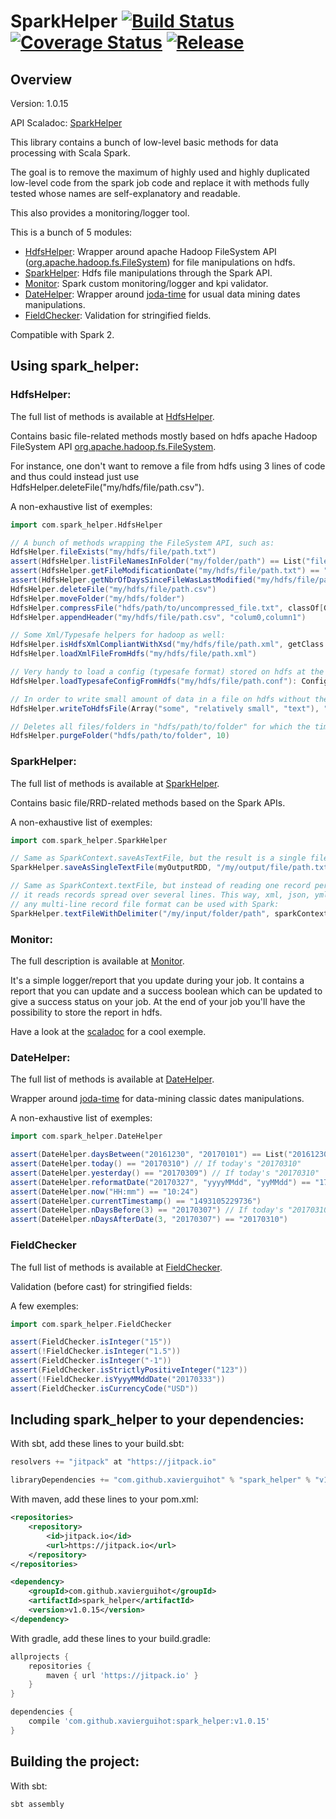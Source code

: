 
# SparkHelper [![Build Status](https://travis-ci.org/xavierguihot/spark_helper.svg?branch=master)](https://travis-ci.org/xavierguihot/spark_helper) [![Coverage Status](https://coveralls.io/repos/github/xavierguihot/spark_helper/badge.svg?branch=master)](https://coveralls.io/github/xavierguihot/spark_helper?branch=master) [![Release](https://jitpack.io/v/xavierguihot/spark_helper.svg)](https://jitpack.io/#xavierguihot/spark_helper)


## Overview


Version: 1.0.15

API Scaladoc: [SparkHelper](http://xavierguihot.com/spark_helper/#com.spark_helper.SparkHelper$)

This library contains a bunch of low-level basic methods for data processing
with Scala Spark.

The goal is to remove the maximum of highly used and highly duplicated low-level
code from the spark job code and replace it with methods fully tested whose
names are self-explanatory and readable.

This also provides a monitoring/logger tool.

This is a bunch of 5 modules:

* [HdfsHelper](http://xavierguihot.com/spark_helper/#com.spark_helper.HdfsHelper$): Wrapper around apache Hadoop FileSystem API ([org.apache.hadoop.fs.FileSystem](https://hadoop.apache.org/docs/r2.6.1/api/org/apache/hadoop/fs/FileSystem.html)) for file manipulations on hdfs.
* [SparkHelper](http://xavierguihot.com/spark_helper/#com.spark_helper.SparkHelper$): Hdfs file manipulations through the Spark API.
* [Monitor](http://xavierguihot.com/spark_helper/#com.spark_helper.monitoring.Monitor$): Spark custom monitoring/logger and kpi validator.
* [DateHelper](http://xavierguihot.com/spark_helper/#com.spark_helper.DateHelper$): Wrapper around [joda-time](http://www.joda.org/joda-time/apidocs/) for usual data mining dates manipulations.
* [FieldChecker](http://xavierguihot.com/spark_helper/#com.spark_helper.FieldChecker$): Validation for stringified fields.

Compatible with Spark 2.


## Using spark_helper:

### HdfsHelper:

The full list of methods is available at [HdfsHelper](http://xavierguihot.com/spark_helper/#com.spark_helper.HdfsHelper$).

Contains basic file-related methods mostly based on hdfs apache Hadoop
FileSystem API [org.apache.hadoop.fs.FileSystem](https://hadoop.apache.org/docs/r2.6.1/api/org/apache/hadoop/fs/FileSystem.html).

For instance, one don't want to remove a file from hdfs using 3 lines of code
and thus could instead just use HdfsHelper.deleteFile("my/hdfs/file/path.csv").

A non-exhaustive list of exemples:

```scala
import com.spark_helper.HdfsHelper

// A bunch of methods wrapping the FileSystem API, such as:
HdfsHelper.fileExists("my/hdfs/file/path.txt")
assert(HdfsHelper.listFileNamesInFolder("my/folder/path") == List("file_name_1.txt", "file_name_2.csv"))
assert(HdfsHelper.getFileModificationDate("my/hdfs/file/path.txt") == "20170306")
assert(HdfsHelper.getNbrOfDaysSinceFileWasLastModified("my/hdfs/file/path.txt") == 3)
HdfsHelper.deleteFile("my/hdfs/file/path.csv")
HdfsHelper.moveFolder("my/hdfs/folder")
HdfsHelper.compressFile("hdfs/path/to/uncompressed_file.txt", classOf[GzipCodec])
HdfsHelper.appendHeader("my/hdfs/file/path.csv", "colum0,column1")

// Some Xml/Typesafe helpers for hadoop as well:
HdfsHelper.isHdfsXmlCompliantWithXsd("my/hdfs/file/path.xml", getClass.getResource("/some_xml.xsd"))
HdfsHelper.loadXmlFileFromHdfs("my/hdfs/file/path.xml")

// Very handy to load a config (typesafe format) stored on hdfs at the begining of a spark job:
HdfsHelper.loadTypesafeConfigFromHdfs("my/hdfs/file/path.conf"): Config

// In order to write small amount of data in a file on hdfs without the whole spark stack:
HdfsHelper.writeToHdfsFile(Array("some", "relatively small", "text"), "/some/hdfs/file/path.txt")

// Deletes all files/folders in "hdfs/path/to/folder" for which the timestamp is older than 10 days:
HdfsHelper.purgeFolder("hdfs/path/to/folder", 10)
```

### SparkHelper:

The full list of methods is available at [SparkHelper](http://xavierguihot.com/spark_helper/#com.spark_helper.SparkHelper$).

Contains basic file/RRD-related methods based on the Spark APIs.

A non-exhaustive list of exemples:

```scala
import com.spark_helper.SparkHelper

// Same as SparkContext.saveAsTextFile, but the result is a single file:
SparkHelper.saveAsSingleTextFile(myOutputRDD, "/my/output/file/path.txt")

// Same as SparkContext.textFile, but instead of reading one record per line,
// it reads records spread over several lines. This way, xml, json, yml or
// any multi-line record file format can be used with Spark:
SparkHelper.textFileWithDelimiter("/my/input/folder/path", sparkContext, "---\n")
```

### Monitor:

The full description is available at [Monitor](http://xavierguihot.com/spark_helper/#com.spark_helper.monitoring.Monitor).

It's a simple logger/report that you update during your job. It contains a
report that you can update and a success boolean which can be updated to give a
success status on your job. At the end of your job you'll have the possibility
to store the report in hdfs.

Have a look at the [scaladoc](http://xavierguihot.com/spark_helper/#com.spark_helper.monitoring.Monitor)
for a cool exemple.

### DateHelper:

The full list of methods is available at [DateHelper](http://xavierguihot.com/spark_helper/#com.spark_helper.DateHelper$).

Wrapper around [joda-time](http://www.joda.org/joda-time/apidocs/) for
data-mining classic dates manipulations.

A non-exhaustive list of exemples:

```scala
import com.spark_helper.DateHelper

assert(DateHelper.daysBetween("20161230", "20170101") == List("20161230", "20161231", "20170101"))
assert(DateHelper.today() == "20170310") // If today's "20170310"
assert(DateHelper.yesterday() == "20170309") // If today's "20170310"
assert(DateHelper.reformatDate("20170327", "yyyyMMdd", "yyMMdd") == "170327")
assert(DateHelper.now("HH:mm") == "10:24")
assert(DateHelper.currentTimestamp() == "1493105229736")
assert(DateHelper.nDaysBefore(3) == "20170307") // If today's "20170310"
assert(DateHelper.nDaysAfterDate(3, "20170307") == "20170310")
```

### FieldChecker

The full list of methods is available at [FieldChecker](http://xavierguihot.com/spark_helper/#com.spark_helper.FieldChecker$).

Validation (before cast) for stringified fields:

A few exemples:

```scala
import com.spark_helper.FieldChecker

assert(FieldChecker.isInteger("15"))
assert(!FieldChecker.isInteger("1.5"))
assert(FieldChecker.isInteger("-1"))
assert(FieldChecker.isStrictlyPositiveInteger("123"))
assert(!FieldChecker.isYyyyMMddDate("20170333"))
assert(FieldChecker.isCurrencyCode("USD"))
```


## Including spark_helper to your dependencies:


With sbt, add these lines to your build.sbt:

```scala
resolvers += "jitpack" at "https://jitpack.io"

libraryDependencies += "com.github.xavierguihot" % "spark_helper" % "v1.0.15"
```

With maven, add these lines to your pom.xml:

```xml
<repositories>
	<repository>
		<id>jitpack.io</id>
		<url>https://jitpack.io</url>
	</repository>
</repositories>

<dependency>
	<groupId>com.github.xavierguihot</groupId>
	<artifactId>spark_helper</artifactId>
	<version>v1.0.15</version>
</dependency>
```

With gradle, add these lines to your build.gradle:

```groovy
allprojects {
	repositories {
		maven { url 'https://jitpack.io' }
	}
}

dependencies {
	compile 'com.github.xavierguihot:spark_helper:v1.0.15'
}
```


## Building the project:


With sbt:

	sbt assembly
